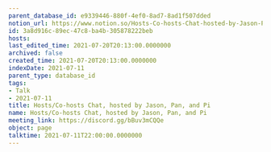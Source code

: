 ```yaml
---
parent_database_id: e9339446-880f-4ef0-8ad7-8ad1f507dded
notion_url: https://www.notion.so/Hosts-Co-hosts-Chat-hosted-by-Jason-Pan-and-Pi-3a8d916c89ec47c8ba4b305878222beb
id: 3a8d916c-89ec-47c8-ba4b-305878222beb
hosts: 
last_edited_time: 2021-07-20T20:13:00.0000000
archived: false
created_time: 2021-07-20T20:13:00.0000000
indexDate: 2021-07-11
parent_type: database_id
tags:
- Talk
- 2021-07-11
title: Hosts/Co-hosts Chat, hosted by Jason, Pan, and Pi
name: Hosts/Co-hosts Chat, hosted by Jason, Pan, and Pi
meeting_link: https://discord.gg/bBuv3mCQQe
object: page
talktime: 2021-07-11T22:00:00.0000000
---
```





